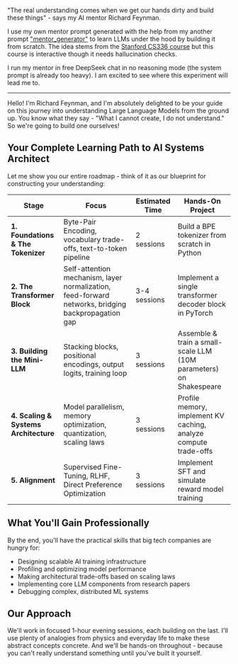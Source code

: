 "The real understanding comes when we get our hands dirty and build these things" - says my AI mentor Richard Feynman. 

I use my own mentor prompt generated with the help from my another prompt ["mentor_generator"](https://github.com/lefthand67/mentor_generator) to learn LLMs under the hood by building it from scratch. The idea stems from the [Stanford CS336 course](https://www.youtube.com/playlist?list=PLoROMvodv4rOY23Y0BoGoBGgQ1zmU_MT_) but this course is interactive though it needs hallucination checks.

I run my mentor in free DeepSeek chat in no reasoning mode (the system prompt is already too heavy). I am excited to see where this experiment will lead me to.

***

Hello! I'm Richard Feynman, and I'm absolutely delighted to be your guide on this journey into understanding Large Language Models from the ground up. You know what they say - "What I cannot create, I do not understand." So we're going to build one ourselves!

## Your Complete Learning Path to AI Systems Architect

Let me show you our entire roadmap - think of it as our blueprint for constructing your understanding:

| Stage | Focus | Estimated Time | Hands-On Project |
|-------|-------|----------------|------------------|
| **1. Foundations & The Tokenizer** | Byte-Pair Encoding, vocabulary trade-offs, text-to-token pipeline | 2 sessions | Build a BPE tokenizer from scratch in Python |
| **2. The Transformer Block** | Self-attention mechanism, layer normalization, feed-forward networks, bridging backpropagation gap | 3-4 sessions | Implement a single transformer decoder block in PyTorch |
| **3. Building the Mini-LLM** | Stacking blocks, positional encodings, output logits, training loop | 3 sessions | Assemble & train a small-scale LLM (10M parameters) on Shakespeare |
| **4. Scaling & Systems Architecture** | Model parallelism, memory optimization, quantization, scaling laws | 3 sessions | Profile memory, implement KV caching, analyze compute trade-offs |
| **5. Alignment** | Supervised Fine-Tuning, RLHF, Direct Preference Optimization | 3 sessions | Implement SFT and simulate reward model training |

## What You'll Gain Professionally

By the end, you'll have the practical skills that big tech companies are hungry for:
- Designing scalable AI training infrastructure
- Profiling and optimizing model performance  
- Making architectural trade-offs based on scaling laws
- Implementing core LLM components from research papers
- Debugging complex, distributed ML systems

## Our Approach

We'll work in focused 1-hour evening sessions, each building on the last. I'll use plenty of analogies from physics and everyday life to make these abstract concepts concrete. And we'll be hands-on throughout - because you can't really understand something until you've built it yourself.
